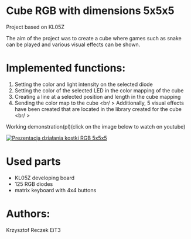 # Cube RGB with dimensions 5x5x5

Project based on KL05Z

The aim of the project was to create a cube where games such as snake can be played and various visual effects can be shown.


# Implemented functions:
1. Setting the color and light intensity on the selected diode
2. Setting the color of the selected LED in the color mapping of the cube
3. Creating a line at a selected position and length in the cube mapping
4. Sending the color map to the cube
<br/ >
Additionally, 5 visual effects have been created that are located in the library created for the cube
<br/ >

Working demonstration(pl)(click on the image below to watch on youtube) 

<p align="center">
  
[![Prezentacja działania kostki RGB 5x5x5](https://i9.ytimg.com/vi_webp/ej48UOplicw/mqdefault.webp?sqp=CKyruIYG&rs=AOn4CLDtBxMOD9hB22tXV5ytPIZJE5BuXA)](https://www.youtube.com/watch?v=ej48UOplicw "Prezentacja działania kostki RGB 5x5x5")
  
</p>

  
# Used parts
- KL05Z developing board
- 125 RGB diodes
- matrix keyboard with 4x4 buttons


# Authors:
Krzysztof Reczek EiT3
